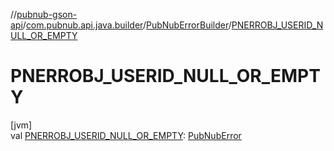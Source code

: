//[pubnub-gson-api](../../../index.md)/[com.pubnub.api.java.builder](../index.md)/[PubNubErrorBuilder](index.md)/[PNERROBJ_USERID_NULL_OR_EMPTY](-p-n-e-r-r-o-b-j_-u-s-e-r-i-d_-n-u-l-l_-o-r_-e-m-p-t-y.md)

# PNERROBJ_USERID_NULL_OR_EMPTY

[jvm]\
val [PNERROBJ_USERID_NULL_OR_EMPTY](-p-n-e-r-r-o-b-j_-u-s-e-r-i-d_-n-u-l-l_-o-r_-e-m-p-t-y.md): [PubNubError](../../../../../pubnub-kotlin/pubnub-kotlin-core-api/pubnub-kotlin-core-api/com.pubnub.api/-pub-nub-error/index.md)

